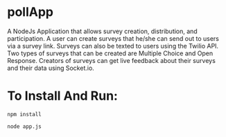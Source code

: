 # pollApp
A NodeJs Application that allows survey creation, distribution, and participation.
A user can create surveys that he/she can send out to users via a survey link.
Surveys can also be texted to users using the Twilio API.
Two types of surveys that can be created are Multiple Choice and Open Response.
Creators of surveys can get live feedback about their surveys and their data using Socket.io.

# To Install And Run:
```
npm install
```
```
node app.js
```
